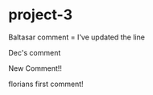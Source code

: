 # project-3

Baltasar comment = I've updated the line

Dec's comment

New Comment!!

florians first comment!
